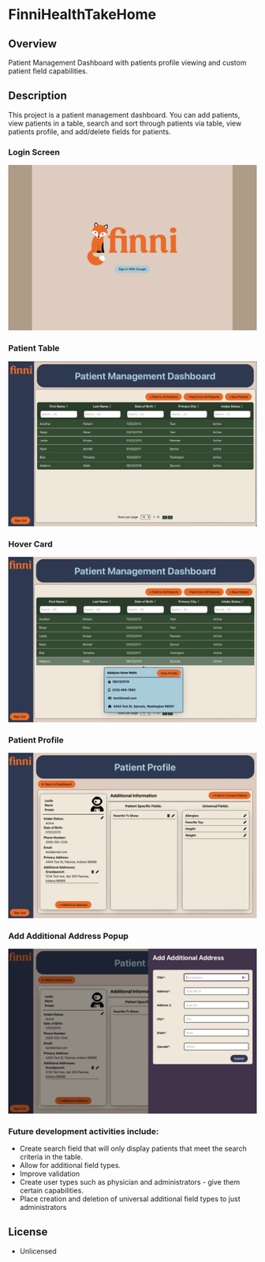 # FinniHealthTakeHome

## Overview

Patient Management Dashboard with patients profile viewing and custom patient field capabilities.

## Description

This project is a patient management dashboard. You can add patients, view patients in a table, search and sort through patients via table, view patients profile, and add/delete fields for patients.

### Login Screen
![](https://github.com/KTMichael/FinniHealthTakeHome/blob/main/ReadMeImages/loginScreen.png)

### Patient Table
![](https://github.com/KTMichael/FinniHealthTakeHome/blob/main/ReadMeImages/patientTable.png)

### Hover Card
![](https://github.com/KTMichael/FinniHealthTakeHome/blob/main/ReadMeImages/hovercard.png)

### Patient Profile
![](https://github.com/KTMichael/FinniHealthTakeHome/blob/main/ReadMeImages/patientProfile.png)

### Add Additional Address Popup
![](https://github.com/KTMichael/FinniHealthTakeHome/blob/main/ReadMeImages/addAddressPopup.png)



### Future development activities include:

- Create search field that will only display patients that meet the search criteria in the table.
- Allow for additional field types.
- Improve validation
- Create user types such as physician and administrators - give them certain capabilities.
- Place creation and deletion of universal additional field types to just administrators

## License

- Unlicensed
